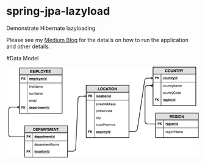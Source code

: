 # spring-jpa-lazyload
Demonstrate Hibernate lazyloading

Please see my [Medium Blog](https://medium.com/@gdprao/fixing-hibernate-n-1-problem-in-spring-boot-application-a99c38c5177d) for the details on how to run the application and other details.

#Data Model

![DataModel](src/main/datamodel/DepartmentDataModelDiagram.png?raw=true "DataModel")